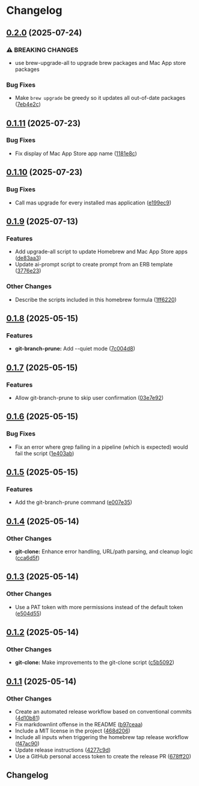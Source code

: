 # Changelog

## [0.2.0](https://github.com/jcouball/scripts/compare/v0.1.11...v0.2.0) (2025-07-24)


### ⚠ BREAKING CHANGES

* use brew-upgrade-all to upgrade brew packages and Mac App store packages

### Bug Fixes

* Make `brew upgrade` be greedy so it updates all out-of-date packages ([7eb4e2c](https://github.com/jcouball/scripts/commit/7eb4e2c2fbe32e231abc223fd054a5c867e5956d))

## [0.1.11](https://github.com/jcouball/scripts/compare/v0.1.10...v0.1.11) (2025-07-23)


### Bug Fixes

* Fix display of Mac App Store app name ([1181e8c](https://github.com/jcouball/scripts/commit/1181e8c0cec3cf3e5ea707091dae6270e2f20a12))

## [0.1.10](https://github.com/jcouball/scripts/compare/v0.1.9...v0.1.10) (2025-07-23)


### Bug Fixes

* Call mas upgrade for every installed mas application ([e199ec9](https://github.com/jcouball/scripts/commit/e199ec9aa00d1933a64bc1dcf4ad412262ddceb2))

## [0.1.9](https://github.com/jcouball/scripts/compare/v0.1.8...v0.1.9) (2025-07-13)


### Features

* Add upgrade-all script to update Homebrew and Mac App Store apps ([de83aa3](https://github.com/jcouball/scripts/commit/de83aa3820baa3dffa6fad62c4fbaf5826da1576))
* Update ai-prompt script to create prompt from an ERB template ([3776e23](https://github.com/jcouball/scripts/commit/3776e23b512a62e8567eb90a23d1089aedce8c16))


### Other Changes

* Describe the scripts included in this homebrew formula ([1ff6220](https://github.com/jcouball/scripts/commit/1ff6220cf681615fc203dfd0c0ed9336a4c06b15))

## [0.1.8](https://github.com/jcouball/scripts/compare/v0.1.7...v0.1.8) (2025-05-15)


### Features

* **git-branch-prune:** Add --quiet mode ([7c004d8](https://github.com/jcouball/scripts/commit/7c004d84656bf593288319f81d80618762b79b8b))

## [0.1.7](https://github.com/jcouball/scripts/compare/v0.1.6...v0.1.7) (2025-05-15)


### Features

* Allow git-branch-prune to skip user confirmation ([03e7e92](https://github.com/jcouball/scripts/commit/03e7e9209d4d1c4ecca0b037535a72d797fee021))

## [0.1.6](https://github.com/jcouball/scripts/compare/v0.1.5...v0.1.6) (2025-05-15)


### Bug Fixes

* Fix an error where grep failing in a pipeline (which is expected) would fail the script ([1e403ab](https://github.com/jcouball/scripts/commit/1e403aba2f2ed2f05d6b3e1e046ac8c27f9f47c6))

## [0.1.5](https://github.com/jcouball/scripts/compare/v0.1.4...v0.1.5) (2025-05-15)


### Features

* Add the git-branch-prune command ([e007e35](https://github.com/jcouball/scripts/commit/e007e354e1544f0fea59048ba894e608104765bd))

## [0.1.4](https://github.com/jcouball/scripts/compare/v0.1.3...v0.1.4) (2025-05-14)


### Other Changes

* **git-clone:** Enhance error handling, URL/path parsing, and cleanup logic ([cca6d5f](https://github.com/jcouball/scripts/commit/cca6d5f26e7e64893bbd3101bee3f1980e60d66a))

## [0.1.3](https://github.com/jcouball/scripts/compare/v0.1.2...v0.1.3) (2025-05-14)


### Other Changes

* Use a PAT token with more permissions instead of the default token ([e504d55](https://github.com/jcouball/scripts/commit/e504d559e381f03ba517eb1f8bbe9d1b7b78b19c))

## [0.1.2](https://github.com/jcouball/scripts/compare/v0.1.1...v0.1.2) (2025-05-14)


### Other Changes

* **git-clone:** Make improvements to the git-clone script ([c5b5092](https://github.com/jcouball/scripts/commit/c5b50923a4d7b7e97edbc7d0f9724af9f4dc2e49))

## [0.1.1](https://github.com/jcouball/scripts/compare/v0.1.0...v0.1.1) (2025-05-14)


### Other Changes

* Create an automated release workflow based on conventional commits ([4d10b81](https://github.com/jcouball/scripts/commit/4d10b812c72baf75af7a0a9e6ef7c6724ef22cc1))
* Fix markdownlint offense in the README ([b97ceaa](https://github.com/jcouball/scripts/commit/b97ceaa1f68b4c3e94446bec64657bf9b758c714))
* Include a MIT license in the project ([468d206](https://github.com/jcouball/scripts/commit/468d206df7f115b5b7d05fe130273fd4f71994ca))
* Include all inputs when triggering the homebrew tap release workflow ([f47ac90](https://github.com/jcouball/scripts/commit/f47ac90d8d53dc0725171c67347aa46312d8ebc1))
* Update release instructions ([4277c9d](https://github.com/jcouball/scripts/commit/4277c9d2a0eb513fc6504424fc2548643c37d0e2))
* Use a GitHub personal access token to create the release PR ([678ff20](https://github.com/jcouball/scripts/commit/678ff20a1e4f1141216baf6a7c1b4439114cabe0))

## Changelog
